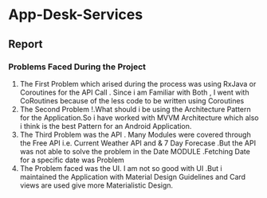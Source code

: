 # App-Desk-Services

## Report 

### Problems Faced During the Project 


1. The First Problem which arised during the process was using RxJava or Coroutines for the API Call . Since i am Familiar with Both , I went with CoRoutines because of the less code to be written using Coroutines 
2. The Second Problem !.What should i be using the Architecture Pattern for the Application.So i have worked with MVVM Architecture which also i think is the best Pattern for an Android Application.
3. The Third Problem was the API . Many Modules were covered through the Free API i.e. Current Weather API and & 7 Day Forecase .But the API was not able to solve the problem in the Date MODULE .Fetching Date for a specific date was Problem
4. The Problem faced was the UI. I am not so good with UI .But i maintained the Application with Material Design Guidelines and Card views are used give more Materialistic Design.
